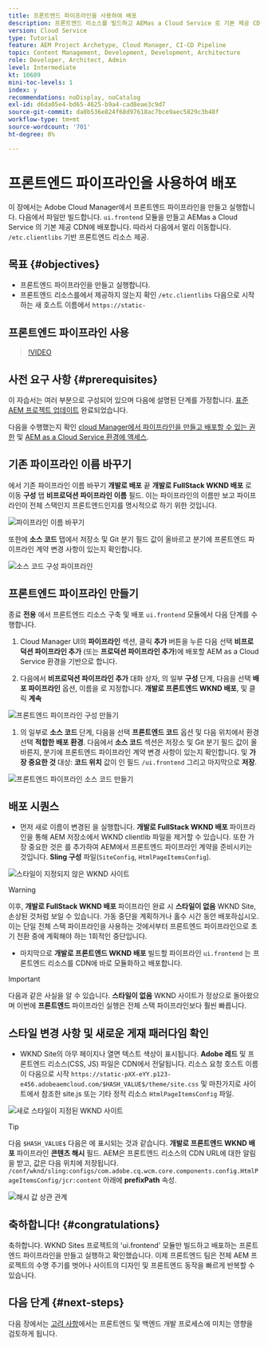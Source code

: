 ```yaml
---
title: 프론트엔드 파이프라인을 사용하여 배포
description: 프론트엔드 리소스를 빌드하고 AEMas a Cloud Service 로 기본 제공 CDN에 배포하는 프론트엔드 파이프라인을 만들고 실행하는 방법에 대해 알아봅니다.
version: Cloud Service
type: Tutorial
feature: AEM Project Archetype, Cloud Manager, CI-CD Pipeline
topic: Content Management, Development, Development, Architecture
role: Developer, Architect, Admin
level: Intermediate
kt: 10689
mini-toc-levels: 1
index: y
recommendations: noDisplay, noCatalog
exl-id: d6da05e4-bd65-4625-b9a4-cad8eae3c9d7
source-git-commit: da0b536e824f68d97618ac7bce9aec5829c3b48f
workflow-type: tm+mt
source-wordcount: '701'
ht-degree: 0%

---
```


# 프론트엔드 파이프라인을 사용하여 배포

이 장에서는 Adobe Cloud Manager에서 프론트엔드 파이프라인을 만들고 실행합니다. 다음에서 파일만 빌드합니다. `ui.frontend` 모듈을 만들고 AEMas a Cloud Service 의 기본 제공 CDN에 배포합니다. 따라서 다음에서 멀리 이동합니다.  `/etc.clientlibs` 기반 프론트엔드 리소스 제공.


## 목표 {#objectives}

* 프론트엔드 파이프라인을 만들고 실행합니다.
* 프론트엔드 리소스를에서 제공하지 않는지 확인 `/etc.clientlibs` 다음으로 시작하는 새 호스트 이름에서 `https://static-`

## 프론트엔드 파이프라인 사용

>[!VIDEO](https://video.tv.adobe.com/v/3409420?quality=12&learn=on)

## 사전 요구 사항 {#prerequisites}

이 자습서는 여러 부분으로 구성되어 있으며 다음에 설명된 단계를 가정합니다. [표준 AEM 프로젝트 업데이트](./update-project.md) 완료되었습니다.

다음을 수행했는지 확인 [cloud Manager에서 파이프라인을 만들고 배포할 수 있는 권한](https://experienceleague.adobe.com/docs/experience-manager-cloud-manager/content/requirements/users-and-roles.html?lang=en#role-definitions) 및 [AEM as a Cloud Service 환경에 액세스](https://experienceleague.adobe.com/docs/experience-manager-cloud-service/content/implementing/using-cloud-manager/manage-environments.html).

## 기존 파이프라인 이름 바꾸기

에서 기존 파이프라인 이름 바꾸기 __개발로 배포__ 끝  __개발로 FullStack WKND 배포__ 로 이동 __구성__ 탭 __비프로덕션 파이프라인 이름__ 필드. 이는 파이프라인의 이름만 보고 파이프라인이 전체 스택인지 프론트엔드인지를 명시적으로 하기 위한 것입니다.

![파이프라인 이름 바꾸기](assets/fullstack-wknd-deploy-dev-pipeline.png)


또한에 __소스 코드__ 탭에서 저장소 및 Git 분기 필드 값이 올바르고 분기에 프론트엔드 파이프라인 계약 변경 사항이 있는지 확인합니다.

![소스 코드 구성 파이프라인](assets/fullstack-wknd-source-code-config.png)


## 프론트엔드 파이프라인 만들기

종료 __전용__ 에서 프론트엔드 리소스 구축 및 배포 `ui.frontend` 모듈에서 다음 단계를 수행합니다.

1. Cloud Manager UI의 __파이프라인__ 섹션, 클릭 __추가__ 버튼을 누른 다음 선택 __비프로덕션 파이프라인 추가__ (또는 __프로덕션 파이프라인 추가__)에 배포할 AEM as a Cloud Service 환경을 기반으로 합니다.

1. 다음에서 __비프로덕션 파이프라인 추가__ 대화 상자, 의 일부 __구성__ 단계, 다음을 선택 __배포 파이프라인__ 옵션, 이름을 로 지정합니다. __개발로 프론트엔드 WKND 배포__, 및 클릭 __계속__

![프론트엔드 파이프라인 구성 만들기](assets/create-frontend-pipeline-configs.png)

1. 의 일부로 __소스 코드__ 단계, 다음을 선택 __프론트엔드 코드__ 옵션 및 다음 위치에서 환경 선택 __적합한 배포 환경__. 다음에서 __소스 코드__ 섹션은 저장소 및 Git 분기 필드 값이 올바른지, 분기에 프론트엔드 파이프라인 계약 변경 사항이 있는지 확인합니다.
및 __가장 중요한 것__ 대상: __코드 위치__ 값이 인 필드 `/ui.frontend` 그리고 마지막으로 __저장__.

![프론트엔드 파이프라인 소스 코드 만들기](assets/create-frontend-pipeline-source-code.png)


## 배포 시퀀스

* 먼저 새로 이름이 변경된 을 실행합니다. __개발로 FullStack WKND 배포__ 파이프라인을 통해 AEM 저장소에서 WKND clientlib 파일을 제거할 수 있습니다. 또한 가장 중요한 것은 를 추가하여 AEM에서 프론트엔드 파이프라인 계약을 준비시키는 것입니다. __Sling 구성__ 파일(`SiteConfig`, `HtmlPageItemsConfig`).

![스타일이 지정되지 않은 WKND 사이트](assets/unstyled-wknd-site.png)

>[!WARNING]
>
>이후, __개발로 FullStack WKND 배포__ 파이프라인 완료 시 __스타일이 없음__ WKND Site, 손상된 것처럼 보일 수 있습니다. 가동 중단을 계획하거나 홀수 시간 동안 배포하십시오. 이는 단일 전체 스택 파이프라인을 사용하는 것에서부터 프론트엔드 파이프라인으로 초기 전환 중에 계획해야 하는 1회적인 중단입니다.


* 마지막으로 __개발로 프론트엔드 WKND 배포__ 빌드할 파이프라인 `ui.frontend` 는 프론트엔드 리소스를 CDN에 바로 모듈화하고 배포합니다.

>[!IMPORTANT]
>
>다음과 같은 사실을 알 수 있습니다. __스타일이 없음__ WKND 사이트가 정상으로 돌아왔으며 이번에 __프론트엔드__ 파이프라인 실행은 전체 스택 파이프라인보다 훨씬 빠릅니다.

## 스타일 변경 사항 및 새로운 게재 패러다임 확인

* WKND Site의 아무 페이지나 열면 텍스트 색상이 표시됩니다. __Adobe 레드__ 및 프론트엔드 리소스(CSS, JS) 파일은 CDN에서 전달됩니다. 리소스 요청 호스트 이름이 다음으로 시작 `https://static-pXX-eYY.p123-e456.adobeaemcloud.com/$HASH_VALUE$/theme/site.css` 및 마찬가지로 사이트에서 참조한 site.js 또는 기타 정적 리소스 `HtmlPageItemsConfig` 파일.


![새로 스타일이 지정된 WKND 사이트](assets/newly-styled-wknd-site.png)



>[!TIP]
>
>다음 `$HASH_VALUE$` 다음은 에 표시되는 것과 같습니다. __개발로 프론트엔드 WKND 배포__  파이프라인 __콘텐츠 해시__ 필드. AEM은 프론트엔드 리소스의 CDN URL에 대한 알림을 받고, 값은 다음 위치에 저장됩니다. `/conf/wknd/sling:configs/com.adobe.cq.wcm.core.components.config.HtmlPageItemsConfig/jcr:content` 아래에 __prefixPath__ 속성.


![해시 값 상관 관계](assets/hash-value-correlartion.png)



## 축하합니다! {#congratulations}

축하합니다. WKND Sites 프로젝트의 &#39;ui.frontend&#39; 모듈만 빌드하고 배포하는 프론트엔드 파이프라인을 만들고 실행하고 확인했습니다. 이제 프론트엔드 팀은 전체 AEM 프로젝트의 수명 주기를 벗어나 사이트의 디자인 및 프론트엔드 동작을 빠르게 반복할 수 있습니다.

## 다음 단계 {#next-steps}

다음 장에서는 [고려 사항](considerations.md)에서는 프론트엔드 및 백엔드 개발 프로세스에 미치는 영향을 검토하게 됩니다.
